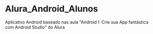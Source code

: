 # Alura_Android_Alunos
Aplicativo Android baseado nas aula "Android I: Crie sua App fantástica com Android Studio" do Alura
